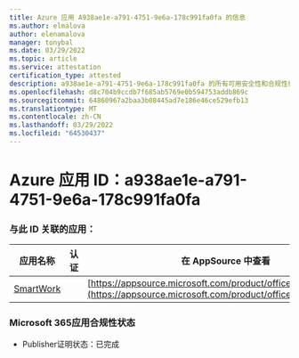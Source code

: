 ```yaml
---
title: Azure 应用 A938ae1e-a791-4751-9e6a-178c991fa0fa 的信息
ms.author: elmalova
author: elenamalova
manager: tonybal
ms.date: 03/29/2022
ms.topic: article
ms.service: attestation
certification_type: attested
description: a938ae1e-a791-4751-9e6a-178c991fa0fa 的所有可用安全性和合规性信息。
ms.openlocfilehash: d8c704b9ccdb7f685ab5769e0b594753addb869c
ms.sourcegitcommit: 64860967a2baa3b08445ad7e186e46ce529efb13
ms.translationtype: MT
ms.contentlocale: zh-CN
ms.lasthandoff: 03/29/2022
ms.locfileid: "64530437"
---
```

# <a name="azure-app-id-a938ae1e-a791-4751-9e6a-178c991fa0fa"></a>Azure 应用 ID：a938ae1e-a791-4751-9e6a-178c991fa0fa


### <a name="apps-associated-with-this-id"></a>与此 ID 关联的应用：
| **应用名称** | **认证** | **在 AppSource 中查看** |
|--------------|---------------|-----------------------|
| [SmartWork](../forward/WA200001149.md) |  | [https://appsource.microsoft.com/product/office/WA200001149](https://appsource.microsoft.com/product/office/WA200001149) |

### <a name="microsoft-365-app-compliance-status"></a>Microsoft 365应用合规性状态
- Publisher证明状态：已完成
